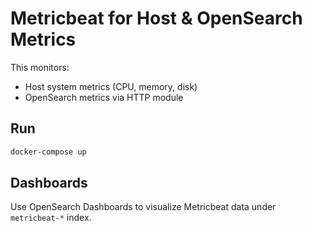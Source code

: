# Metricbeat for Host & OpenSearch Metrics

This monitors:
- Host system metrics (CPU, memory, disk)
- OpenSearch metrics via HTTP module

## Run

```bash
docker-compose up
```

## Dashboards

Use OpenSearch Dashboards to visualize Metricbeat data under `metricbeat-*` index.

